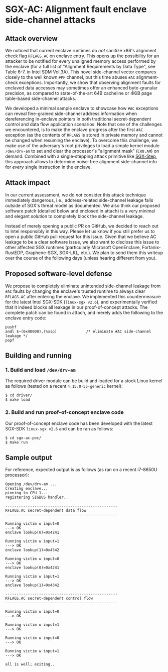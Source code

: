 # SGX-AC: Alignment fault enclave side-channel attacks

## Attack overview

We noticed that current enclave runtimes do _not_ sanitize x86's alignment check flag `RFLAGS.AC` on enclave entry. This opens up the possibility for an attacker to be notified for every unaligned memory access performed by the enclave (for a full list of "Alignment Requirements by Data Type", see Table 6-7. in Intel SDM Vol.3A). This novel side-channel vector compares closely to the well known `#PF` channel, but this time abuses `#AC` alignment-check exceptions. Importantly, we show that observing alignment faults for enclaved data accesses may sometimes offer an enhanced byte-granular precision, as compared to state-of-the-art 64B cacheline or 4KiB page table-based side-channel attacks.

We developed a minimal sample enclave to showcase how `#AC` exceptions can reveal fine-grained side-channel address information when dereferencing in-enclave pointers in both traditional secret-dependent control and data flow application scenarios. Note that one of the challenges we encountered, is to make the enclave progress after the first `#AC` exception (as the contents of `RFLAGS` is stored in private memory and cannot be changed when resuming the enclave). To overcome this challenge, we make use of the adversary's root privileges to load a simple kernel module `/dev/drv-am` to set and clear the processor's "alignment mask" (`CR0.AM`) on demand. Combined with a single-stepping attack primitive like [SGX-Step](https://github.com/jovanbulck/sgx-step), this approach allows to determine noise-free alignment side-channel info for _every_ single instruction in the enclave.

## Attack impact

In our current assessment, we do _not_ consider this attack technique immediately dangerous, i.e., address-related side-channel leakage falls outside of SGX's threat model as documented. We also think our proposed software patch (detailed below and enclosed in attach) is a very minimal and elegant solution to completely block the side-channel leakage.

Instead of merely opening a public PR on GitHub, we decided to reach out to Intel responsibly in this way. Please let us know if you still prefer us to open a public GitHub pull request for this issue. Given that we believe AC leakage to be a clear software issue, we also want to disclose this issue to other affected SGX runtimes (particularly Microsoft OpenEnclave, Fortanix-RustEDP, Graphene-SGX, SGX-LKL, etc.). We plan to send them this writeup over the course of the following days (unless hearing different from you).

## Proposed software-level defense

We propose to completely eliminate unintended side-channel leakage from `#AC` faults by changing the enclave's trusted runtime to always clear `RFLAGS.AC` after entering the enclave. We implemented this countermeasure for the latest Intel SGX-SDK (`linux-sgx v2.6`), and experimentally verified that it indeed blocks all leakage in our proof-of-concept attacks. The complete patch can be found in attach, and merely adds the following to the enclave entry code:

```
pushf
andl $~(0x40000),(%xsp)             /* eliminate #AC side-channel leakage */
popf
```

## Building and running

### 1. Build and load `/dev/drv-am`

The required driver module can be build and loaded for a stock Linux kernel as follows (tested on a recent `4.15.0-55-generic` kernel):

```
$ cd driver/
$ make load
```

### 2. Build and run proof-of-concept enclave code

Our proof-of-concept enclave code has been developed with the latest SGX-SDK `linux-sgx v2.6` and can be ran as follows:

```
$ cd sgx-ac-poc/
$ make run
```

## Sample output

For reference, expected output is as follows (as ran on a recent i7-8650U processor):

```
Opening /dev/drv-am ...
Creating enclave...
pinning to CPU 1...
registering SIGBUS handler..

--------------------------------------------------
RFLAGS.AC secret-dependent data flow
--------------------------------------------------

Running victim w input=0
---> OK
enclave lookup(0)=0x4241

Running victim w input=1
---> OK
enclave lookup(1)=0x4342

Running victim w input=0
---> OK
enclave lookup(0)=0x4241

Running victim w input=1
---> OK
enclave lookup(1)=0x4342

--------------------------------------------------
RFLAGS.AC secret-dependent control flow
--------------------------------------------------

Running victim w input=0
---> OK

Running victim w input=1
---> OK

Running victim w input=0
---> OK

Running victim w input=1
---> OK

all is well; exiting..
```
